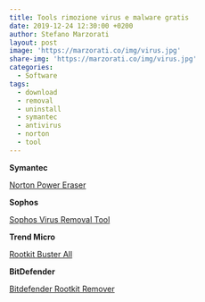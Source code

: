 ```yaml
---
title: Tools rimozione virus e malware gratis
date: 2019-12-24 12:30:00 +0200
author: Stefano Marzorati
layout: post
image: 'https://marzorati.co/img/virus.jpg'
share-img: 'https://marzorati.co/img/virus.jpg'
categories:
  - Software
tags:
  - download
  - removal
  - uninstall
  - symantec
  - antivirus
  - norton
  - tool
---
```

**Symantec**   

<a href="https://support.norton.com/sp/static/external/NPE/5.3/prod/en/NPE.exe" target="_blank">Norton Power Eraser</a>   

**Sophos**   

<a href="https://downloads.sophos.com/inst_tools/KC69Pom_zjSoLrW+cWyRrgZD02MjA4/withides/Sophos%20Virus%20Removal%20Tool.exe" target="_blank">Sophos Virus Removal Tool</a>   

**Trend Micro**   

<a href="https://downloadcenter.trendmicro.com/index.php?regs=IT&clk=latest&clkval=355&lang_loc=1" target="_blank">Rootkit Buster All</a>

**BitDefender**   

<a href="http://download.bitdefender.com/removal_tools/BootkitRemoval_x64.exe">Bitdefender Rootkit Remover</a>   
